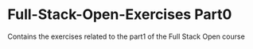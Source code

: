 # Full-Stack-Open-Exercises Part0
Contains the exercises related to the part1 of the Full Stack Open course